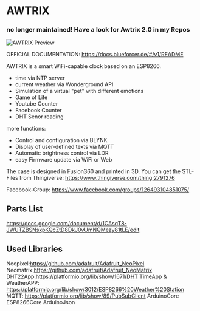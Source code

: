 # AWTRIX

### no longer maintained! Have a look for Awtrix 2.0 in my Repos

![AWTRIX Preview](assets/awtrix.jpg?raw=true "AWTRIX")

OFFICIAL DOCUMENTATION:
https://docs.blueforcer.de/#/v1/README



AWTRIX is a smart WiFi-capable clock based on an ESP8266.

- time via NTP server
- current weather via Wonderground API
- Simulation of a virtual "pet" with different emotions 
- Game of Life 
- Youtube Counter
- Facebook Counter
- DHT Senor reading

more functions: 
- Control and configuration via BLYNK
- Display of user-defined texts via MQTT
- Automatic brightness control via LDR
- easy Firmware update via WiFi or Web

The case is designed in Fusion360 and printed in 3D.
You can get the STL-Files from Thingiverse:
https://www.thingiverse.com/thing:2791276

Facebook-Group:
https://www.facebook.com/groups/126493104851075/


## Parts List
https://docs.google.com/document/d/1CAsqT8-JWUTZBSNsxpKQcZtD8DkJ0vUmNQMezy81tLE/edit

## Used Libraries
  Neopixel:https://github.com/adafruit/Adafruit_NeoPixel
  Neomatrix:https://github.com/adafruit/Adafruit_NeoMatrix
  DHT22App:https://platformio.org/lib/show/1671/DHT
  TimeApp & WeatherAPP: https://platformio.org/lib/show/3012/ESP8266%20Weather%20Station
  MQTT: https://platformio.org/lib/show/89/PubSubClient
                        ArduinoCore
                        ESP8266Core
                        ArduinoJson
